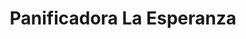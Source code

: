 ---
title: "Panificadora La Esperanza"
url: /tlalnepantla/panificadora-la-esperanza/
shop: Bäckerei
---